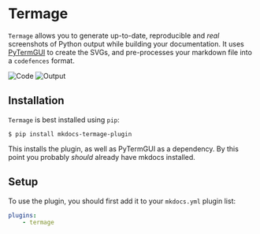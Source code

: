 # Termage

`Termage` allows you to generate up-to-date, reproducible and _real_ screenshots of Python output while building your documentation. It uses [PyTermGUI](https://github.com/bczsalba/pytermgui) to create the SVGs, and pre-processes your markdown file into a `codefences` format.

![Code](https://raw.githubusercontent.com/bczsalba/mkdocs-termage-plugin/master/assets/code.png)
![Output](https://raw.githubusercontent.com/bczsalba/mkdocs-termage-plugin/master/assets/output.png)


## Installation

`Termage` is best installed using `pip`:

```
$ pip install mkdocs-termage-plugin
```

This installs the plugin, as well as PyTermGUI as a dependency. By this point you probably _should_ already have mkdocs installed.


## Setup

To use the plugin, you should first add it to your `mkdocs.yml` plugin list:

```yaml
plugins:
    - termage
```

